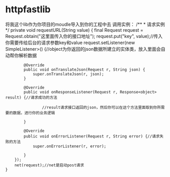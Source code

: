 # httpfastlib
将我这个lib作为你项目的moudle导入到你的工程中去
调用实例：
    /**
     * 请求实例
     */
    private void requestURL(String value) {
        final Request request = Request.obtain("这里面传入你的接口地址");
        request.put("key", value);//传入你需要传给后台的请求参数key和value
        request.setListener(new SimpleListener<Object>>() {//object为你返回的json数据所建立的实体类，放入里面会自动帮你解析数据

            @Override
            public void onTranslateJson(Request r, String json) {
                super.onTranslateJson(r, json);
            }

            @Override
            public void onResponseListener(Request r, Response<object> result) {//请求成功的方法
              
                    //result请求接口返回的json，然后你可以在这个方法里面取到你所需要的数据，进行你的业务逻辑

            }

            @Override
            public void onErrorListener(Request r, String error) {//请求失败的方法
                super.onErrorListener(r, error);

            }
        });
        net(request);//net是启动post请求
    }
